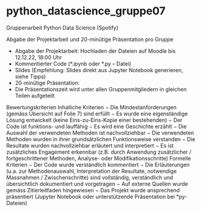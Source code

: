 # python_datascience_gruppe07
Gruppenarbeit Python Data Science (Spotify)

Abgabe der Projektarbeit und 20-minütige Präsentation pro Gruppe
- Abgabe der Projektarbeit: Hochladen der Dateien auf Moodle bis 12.12.22, 18:00 Uhr
- Kommentierter Code (*.ipynb oder *.py – Datei)
- Slides (Empfehlung: Slides direkt aus Jupyter Notebook generieren, siehe Tipps)
- 20-minütige Präsentation:
- Die Präsentationszeit wird unter allen Gruppenmitgliedern in gleichen Teilen aufgeteilt

Bewertungskriterien
Inhalliche Kriterien
− Die Mindestanforderungen (gemäss Übersicht auf Folie 7) sind erfüllt
− Es wurde eine eigenständige Lösung entwickelt (keine Eins-zu-Eins-Kopie einer bestehenden)
− Der Code ist funktions- und lauffähig
− Es wird eine Geschichte erzählt
− Die Auswahl der verwendeten Methoden ist nachvollziehbar
− Die verwendeten Methoden wurden in ihrer grundsätzlichen Funktionsweise verstanden
− Die Resultate wurden nachvollziehbar erläutert und interpretiert
− Es ist zusätzliches Engagement erkennbar (z.B. durch Anwendung zusätzlicher / fortgeschrittener Methoden, Analyse- oder Modifikationsschritte)
Formelle Kriterien
− Der Code wurde verständlich kommentiert
− Die Erläuterungen (u.a. zur Methodenauswahl, Interpretation der Resultate, notwendige Massnahmen / Zwischenschritte) sind vollständig, verständlich und übersichtlich dokumentiert und vorgetragen
− Auf externe Quellen wurde gemäss Zitierleitfaden hingewiesen
− Das Projekt wurde ansprechend präsentiert (Jupyter Notebook oder unterstützende Präsentation bei *py-Dateien)
